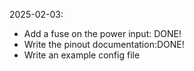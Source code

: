 2025-02-03:
- Add a fuse on the power input: DONE!
- Write the pinout documentation:DONE!
- Write an example config file
